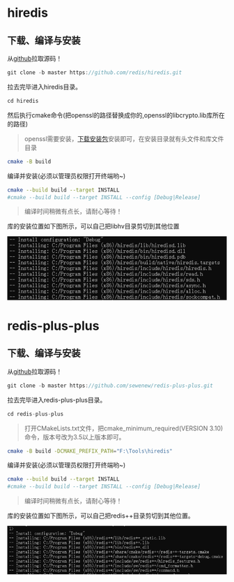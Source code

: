 # hiredis

## 下载、编译与安装


从[github](https://github.com/redis/hiredis)拉取源码！

```cpp
git clone -b master https://github.com/redis/hiredis.git
```

拉去完毕进入hiredis目录。

```cpp
cd hiredis
```

然后执行cmake命令(把openssl的路径替换成你的,openssl的libcrypto.lib库所在的路径)

> openssl需要安装，[下载安装包](https://slproweb.com/download/Win64OpenSSL-3_3_1.exe)安装即可，在安装目录就有头文件和库文件目录

```sh
cmake -B build
```

编译并安装(必须以管理员权限打开终端哟~)

```sh
cmake --build build --target INSTALL
#cmake --build build --target INSTALL --config [Debug|Release]
```

> 编译时间稍微有点长，请耐心等待！

库的安装位置如下图所示，可以自己把libhv目录剪切到其他位置

![image-20240731232731930](assets/image-20240731232731930.png)

# redis-plus-plus

## 下载、编译与安装


从[github](https://github.com/sewenew/redis-plus-plus)拉取源码！

```cpp
git clone -b master https://github.com/sewenew/redis-plus-plus.git
```

拉去完毕进入redis-plus-plus目录。

```cpp
cd redis-plus-plus
```

> 打开CMakeLists.txt文件，把cmake_minimum_required(VERSION 3.10)命令，版本号改为3.5以上版本即可。

```sh
cmake -B build -DCMAKE_PREFIX_PATH="F:\Tools\hiredis"
```

编译并安装(必须以管理员权限打开终端哟~)

```sh
cmake --build build --target INSTALL
#cmake --build build --target INSTALL --config [Debug|Release]
```

> 编译时间稍微有点长，请耐心等待！

库的安装位置如下图所示，可以自己把redis++目录剪切到其他位置。

![image-20240731235318729](assets/image-20240731235318729.png)